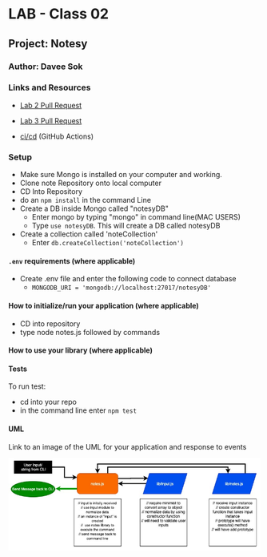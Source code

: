 # LAB - Class 02

## Project: Notesy

### Author: Davee Sok

### Links and Resources

- [Lab 2 Pull Request](https://github.com/davee-401-advanced-javascript/notes/pull/2)
- [Lab 3 Pull Request](https://github.com/davee-401-advanced-javascript/notes/pull/3)

- [ci/cd](https://github.com/davee-401-advanced-javascript/notes/actions) (GitHub Actions)
<!-- - [back-end server url](http://xyz.com) (when applicable)
- [front-end application](http://xyz.com) (when applicable) -->

### Setup

<!-- i.e.
- `PORT` - Port Number
- `MONGODB_URI` - URL to the running mongo instance/db -->

- Make sure Mongo is installed on your computer and working.
- Clone note Repository onto local computer
- CD Into Repository
- do an `npm install` in the command Line
- Create a DB inside Mongo called "notesyDB"
  - Enter mongo by typing "mongo" in command line(MAC USERS)
  - Type `use notesyDB`. This will create a DB called notesyDB
- Create a collection called 'noteCollection'
  - Enter `db.createCollection('noteCollection')`

#### `.env` requirements (where applicable)

- Create .env file and enter the following code to connect database
  - `MONGODB_URI = 'mongodb://localhost:27017/notesyDB'`

#### How to initialize/run your application (where applicable)

<!-- - e.g. `npm start` -->

- CD into repository
- type node notes.js followed by commands

#### How to use your library (where applicable)

#### Tests

<!-- - How do you run tests?
- Any tests of note?
- Describe any tests that you did not complete, skipped, etc -->

To run test:

- cd into your repo
- in the command line enter `npm test`

#### UML

Link to an image of the UML for your application and response to events

![Lab1-UMl](images/Class1-UML.jpg)
